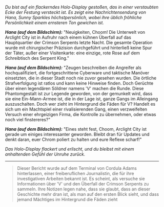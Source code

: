 _Du bist auf ein flackerndes Holo-Display gestoßen, das in einer verstaubten Ecke der Festung versteckt ist. Es zeigt eine Nachrichtensendung von Hana, Sunny Sparkles höchstpersönlich, wobei ihre üblich fröhliche Persönlichkeit einem ernsteren Ton gewichen ist._

**_Hana (auf dem Bildschirm):_** "Neuigkeiten, Choom! Die Unterwelt von Arclight City ist in Aufruhr nach einem kühnen Überfall auf das Hauptquartier der Crimson Serpents letzte Nacht. Die gesamte Operation wurde mit chirurgischer Präzision durchgeführt und hinterließ keine Spur der Täter, außer einer Visitenkarte: eine einzige, rote Rose auf dem Schreibtisch des Serpent King."

**_Hana (auf dem Bildschirm):_** "Zeugen beschreiben die Angreifer als hochqualifiziert, die fortgeschrittene Cyberware und taktische Manöver einsetzten, die in dieser Stadt noch nie zuvor gesehen wurden. Die örtliche Strafverfolgung ist ratlos und kann keine Hinweise finden. Doch Gerüchte über einen legendären Söldner namens 'V' machen die Runde. Diese Phantomgestalt ist zur Legende geworden, von der gemunkelt wird, dass sie eine Ein-Mann-Armee ist, die in der Lage ist, ganze Gangs im Alleingang auszuschalten. Doch wer zieht im Hintergrund die Fäden für V? Handelt es sich um ein Machtspiel einer rivalisierenden Gang, einen verzweifelten Versuch einer ehrgeizigen Firma, die Kontrolle zu übernehmen, oder etwas noch viel finstereres?"

**_Hana (auf dem Bildschirm):_** "Eines steht fest, Choom, Arclight City ist gerade um einiges interessanter geworden. Bleibt dran für Updates und denkt daran, euer Chrom poliert zu halten und eure Reflexe scharf!"

_Das Holo-Display flackert und erlischt, und du bleibst mit einem anhaltenden Gefühl der Unruhe zurück._

---

> Dieser Bericht wurde auf dem Terminal von Cordula Adams hinterlassen, einer freiberuflichen Journalistin, die für ihre investigativen Arbeiten bekannt ist. Es scheint, als versuche sie Informationen über 'V' und den Überfall der Crimson Serpents zu sammeln. Ihre Notizen legen nahe, dass sie glaubt, dass an dieser Geschichte mehr dran ist, als man auf den ersten Blick sieht, und dass jemand Mächtiges im Hintergrund die Fäden zieht
